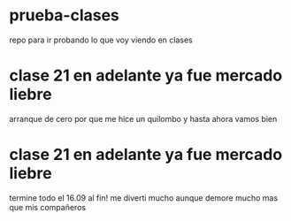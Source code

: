 # prueba-clases
repo para ir probando lo que voy viendo en clases
# clase 21 en adelante ya fue mercado liebre
arranque de cero por que me hice un quilombo y hasta ahora vamos bien
# clase 21 en adelante ya fue mercado liebre
termine todo el 16.09 al fin! me diverti mucho aunque demore mucho mas que mis compañeros